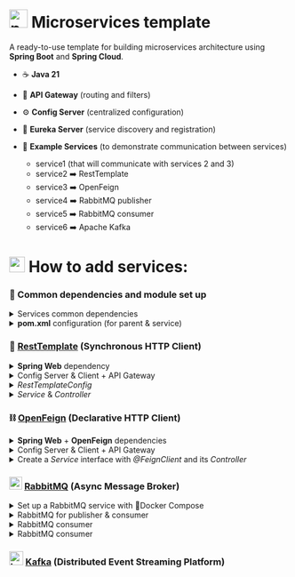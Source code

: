 # <img src="https://github.com/user-attachments/assets/5852398b-203f-49c8-ac2f-05434ded8015" alt="package gif" width="33" /> Microservices template

A ready-to-use template for building microservices architecture using **Spring Boot** and **Spring Cloud**.

- ☕ **Java 21**
- 🔀 **API Gateway** (routing and filters)
- ⚙️ **Config Server** (centralized configuration)
- 🧭 **Eureka Server** (service discovery and registration)
- 🧩 **Example Services** (to demonstrate communication between services)
  
  - service1 (that will communicate with services 2 and 3)
  - service2 ➡️ RestTemplate
  - service3 ➡️ OpenFeign
  - service4 ➡️ RabbitMQ publisher
  - service5 ➡️ RabbitMQ consumer
  - service6 ➡️ Apache Kafka

<h1>
  <img src="https://github.com/user-attachments/assets/c70a8e01-430c-41a7-817b-570ea0e12c0e" alt="plus gif" width="28" /> How to add services:
</h1>

### 🔧 Common dependencies and module set up

<details>
  <summary> Services common dependencies </summary>
  <br>

  1. Add *Eureka Discovery Client* and *Config Client* to new service dependencies on [Spring Initializr](https://start.spring.io/)

```xml
<!-- Eureka Discovery Client -->
<dependency>
  <groupId>org.springframework.cloud</groupId>
  <artifactId>spring-cloud-starter-config</artifactId>
</dependency>
<!-- Config Client -->
<dependency>
  <groupId>org.springframework.cloud</groupId>
  <artifactId>spring-cloud-starter-netflix-eureka-client</artifactId>
</dependency>
```
</details>

<details>
  <summary> <strong>pom.xml</strong> configuration (for parent & service) </summary>
  <br>
  
  2. Set the `<parent>` in your new service's `pom.xml`

```xml
<parent>
  <groupId>com.microservice</groupId>
  <artifactId>parent</artifactId>
  <version>0.0.1-SNAPSHOT</version>
</parent>
```

  3. Add the new service as a `<module>` in the root `pom.xml`
	
```xml
<modules>
  <module>eureka</module>
  <module>config-server</module>
  <module>gateway</module>
  <module>service1</module>
		
  <module>serviceN</module> <!-- 👈 Nº microservice -->
</modules>
```

</details>

### 🔗 [RestTemplate](https://www.geeksforgeeks.org/spring-boot-rest-template/) (Synchronous HTTP Client)

<details>
  <summary> <b>Spring Web</b> dependency</summary>
  <br>

```xml
<dependency>
  <groupId>org.springframework.boot</groupId>
  <artifactId>spring-boot-starter-web</artifactId>
</dependency>
```
  
</details>

<details>
  <summary>Config Server & Client + API Gateway</summary>
  <br>
  
  1. Convert `application.properties` to `application.yml` and import the _Config Server_ (spring.application.name must match the config file name you'll create in the next step)
  
```yaml
spring:
  application:
    name: service2

  config:
    import: "optional:configserver:http://localhost:8888"
```

  2. Create a config file `service2.yml` for the service in the Config Server (`config-server/src/main/resources/config/`)
    
```yaml
server:
  port: 8082

spring:
  application:
    name: service2
```

  3. Add the service2 routes in `gateway.yml`

```yaml
server:
  port: 8080

spring:
  application:
    name: gateway
  cloud:
    gateway:
      routes:
        - id: service1
          uri: http://localhost:8081
          predicates:
            - Path=/api/service1/**

        # 👇 2º microservice
        - id: service2
          uri: http://localhost:8082
          predicates:
            - Path=/api/service2/**
```

</details>


<details>
  <summary> <em>RestTemplateConfig</em> </summary>
  <br>

  4. Add a `@Bean` for *RestTemplate*:

```java
@Configuration
public class RestTemplateConfig {

    @Bean
    public RestTemplate restTemplate() {
        return new RestTemplate();
    }
}

```
</details>
  
<details>
  <summary><em>Service</em> & <em>Controller</em></summary>
  <br>
  
  5. Service2

```java
@Service
public class Service2 {

    @Autowired
    private RestTemplate restTemplate;

    public String callService1() {
        return restTemplate.getForObject("http://localhost:8081/api/service1/hello", String.class);
    }
}
```
  
  6. Controller2

```java
@RestController
@RequestMapping("/api/service2")
public class Controller2 {

    @Autowired
    private Service2 service2;

    @GetMapping("/hello")
    public String sayHello() {
        return "Hello from service 2";
    }

    @GetMapping("/call-service1")
    public String callService1() {
        return service2.callService1();
    }
}
```

</details>

### ⛓️ [OpenFeign](https://medium.com/javarevisited/spring-boot-microservices-openfeign-example-with-e-commerce-574d1ef54443) (Declarative HTTP Client)

<details>
  <summary> <b>Spring Web</b> + <b>OpenFeign</b> dependencies</summary>
  <br>

```xml
<dependency>
  <groupId>org.springframework.boot</groupId>
  <artifactId>spring-boot-starter-web</artifactId>
</dependency>
<dependency>
  <groupId>org.springframework.cloud</groupId>
  <artifactId>spring-cloud-starter-openfeign</artifactId>
</dependency>
```
  
</details>

<details>
  <summary>Config Server & Client + API Gateway</summary>
  <br>
  
  1. Convert `application.properties` to `application.yml` and import the _Config Server_ (spring.application.name must match the config file name you'll create in the next step)
  
  ```yaml
  spring:
    application:
      name: service3
    
    config:
      import: "optional:configserver:http://localhost:8888"
  ```

  2. Create a config file `service3.yml` for the service in the Config Server (`config-server/src/main/resources/config/`)
    
  ```yaml
  server:
    port: 8083
    
  spring:
    application:
      name: service3

  service1:
    url: http://localhost:8081
  ```

  3. Add the service3 routes in `gateway.yml`

  ```yaml
  server:
    port: 8080

  spring:
    application:
      name: gateway
    cloud:
      gateway:
        routes:
          - id: service1
            uri: http://localhost:8081
            predicates:
              - Path=/api/service1/**
          # 👇 3º microservice
          - id: service3
            uri: http://localhost:8083
            predicates:
              - Path=/api/service3/**
  ```

</details>

<details>
  <summary> Create a <em>Service</em> interface with <em>@FeignClient</em> and its <em>Controller</em></summary>
  <br>

  4. Add `@EnableFeignClients` in the application:

```java
@SpringBootApplication
@EnableFeignClients
public class Service3Application {

	public static void main(String[] args) { SpringApplication.run(Service3Application.class, args); }

}
```

  5. Service3

```java
@FeignClient(name = "service-1", url = "${service1.url}")
public interface Service3 {

    @GetMapping("/api/service1/hello")
    String callService1();
}
```
     
  6. Controller3

```java
@RestController
@RequestMapping("/api/service3")
public class Controller3 {

    @Autowired
    private Service3 service3;

    @GetMapping("/hello")
    public String sayHello() {
        return "Hello from service 3";
    }

    @GetMapping("/call-service1")
    public String callService1() {
        return service3.callService1();
    }
}    
```

</details>

### <img src="https://github.com/user-attachments/assets/cfb7d2a9-88a4-4e84-9fb8-ee27a0ce1861" alt="rabbitmq logo" width="23" /> [RabbitMQ](https://rameshfadatare.medium.com/spring-boot-microservices-with-rabbitmq-example-92a38cbe08fc) (Async Message Broker)

<details>
  <summary> Set up a  RabbitMQ service with 🐳Docker Compose </summary>
  <br>

```yaml
services:
  rabbitmq:
    image: rabbitmq:4.1-management
    container_name: rabbitmq
    ports:
      - "5672:5672"
      - "15672:15672"
    environment:
      RABBITMQ_DEFAULT_USER: admin
      RABBITMQ_DEFAULT_PASS: password
    volumes:
      - rabbitmq-lib:/var/lib/rabbitmq
      - rabbitmq-log:/var/log/rabbitmq

volumes:
  rabbitmq-lib:
    driver: local
  rabbitmq-log:
    driver: local
```

</details>

<details>
  <summary> RabbitMQ for publisher & consumer </summary>
  <br>

  1. Add *RabbitMQ* to new services dependencies

```xml
<!-- Spring for RabbitMQ -->
<dependency>
  <groupId>org.springframework.boot</groupId>
  <artifactId>spring-boot-starter-amqp</artifactId>
</dependency>
```

  2. Create `service4.yml` and `service5.yml` files in Config Server (`config-server/src/main/resources/config/`)

```yaml
server:
  port: 8084 # or 8085

spring:
  application:
    name: service4 # or service5
  rabbitmq:
    port: '5672'
    host: localhost
    username: admin
    password: password
```

</details>

<details>
  <summary> RabbitMQ consumer </summary>
  <br>

  1. Create a *MessageProducer* class that uses RabbitTemplate to send messages to a RabbitMQ queue

```java
@Service
public class MessageProducer {

    private final RabbitTemplate rabbitTemplate;

    public MessageProducer(RabbitTemplate rabbitTemplate) {
        this.rabbitTemplate = rabbitTemplate;
    }

    public void sendMessage(String message) {
        rabbitTemplate.convertAndSend(RabbitMQConfig.QUEUE_NAME, message);
    }
}
```

  2.  Allow clients to send a message to a RabbitMQ queue via an HTTP GET request to `/api/service4/send?message=...`

```java
@RestController
@RequestMapping("/api/service4")
public class MessageController {

    private final MessageProducer messageProducer;

    public MessageController(MessageProducer messageProducer) {
        this.messageProducer = messageProducer;
    }

    @GetMapping("/send")
    public String sendMessage(@RequestParam String message) {
        messageProducer.sendMessage(message);
        return "Message sent: " + message;
    }
}
```

</details>

<details>
  <summary> RabbitMQ consumer </summary>
  <br>

  1. Create a *RabbitConfig* class to set the `@RabbitListener`

```java
@Configuration
public class RabbitMQConfig {

    public static final String QUEUE_NAME = "myQueue";

    @Bean
    public Queue exampleQueue() {
        return new Queue(QUEUE_NAME, false);
    }

    @RabbitListener(queues = QUEUE_NAME)
    public void listen(String message) {
        System.out.println("Received message: " + message);
    }
}
```

</details>

### <img src="https://github.com/user-attachments/assets/4e5c094d-a271-4396-bdd1-075aeb3ef23d" alt="kafka logo" width="25" /> [Kafka](https://kafka.apache.org/) (Distributed Event Streaming Platform)


